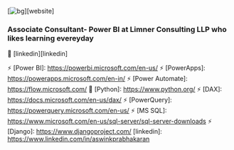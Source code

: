 [![bg][banner]][website]

### Associate Consultant- Power BI at Limner Consulting LLP who likes learning evereyday

👔 [linkedin][linkedin]


[banner]: https://raw.githubusercontent.com/bradgarropy/bradgarropy/master/banner.png
⚡ [Power BI]: https://powerbi.microsoft.com/en-us/
⚡ [PowerApps]: https://powerapps.microsoft.com/en-in/
⚡ [Power Automate]: https://flow.microsoft.com/
🐍 [Python]: https://www.python.org/
⚡ [DAX]: https://docs.microsoft.com/en-us/dax/
⚡ [PowerQuery]: https://powerquery.microsoft.com/en-us/
⚡ [MS SQL]: https://www.microsoft.com/en-us/sql-server/sql-server-downloads
⚡ [Django]: https://www.djangoproject.com/
[linkedin]: https://www.linkedin.com/in/aswinkprabhakaran
